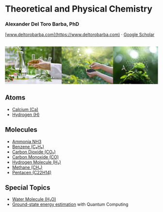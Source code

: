 # Theoretical and Physical Chemistry

### Alexander Del Toro Barba, PhD

[www.deltorobarba.com](https://www.deltorobarba.com) $\cdot$ [Google Scholar](https://scholar.google.com/citations?hl=en&user=fddyK-wAAAAJ)

<br>

<img src="https://raw.githubusercontent.com/deltorobarba/repo/master/sciences_0000.png" alt="sciences">

<br>

## Atoms

* [Calcium (Ca)](https://github.com/deltorobarba/chemistry/blob/main/calcium_Ca.ipynb)
* [Hydrogen (H)](https://github.com/deltorobarba/chemistry/blob/main/hydrogen_H.ipynb)

## Molecules

* [Ammonia NH3](https://github.com/deltorobarba/chemistry/blob/main/ammonia_NH3.ipynb)
* [Benzene (C₆H₆)](https://github.com/deltorobarba/chemistry/blob/main/benzene_C6H6.ipynb)
* [Carbon Dioxide (CO₂)](https://github.com/deltorobarba/chemistry/blob/main/carbon_dioxide_CO2.ipynb)
* [Carbon Monoxide (CO)](https://github.com/deltorobarba/chemistry/blob/main/carbon_monoxide_CO.ipynb)
* [Hydrogen Molecule (H₂)](https://github.com/deltorobarba/chemistry/blob/main/hydrogen_H2.ipynb)
* [Methane (CH₄)](https://github.com/deltorobarba/chemistry/blob/main/methane_CH4.ipynb)
* [Pentacen (C22H14)](https://github.com/deltorobarba/chemistry/blob/main/pentacen_C22H14.ipynb)

## Special Topics

* [Water Molecule (H₂O)](https://github.com/deltorobarba/chemistry/blob/main/water_H2O.ipynb)
* [Ground-state energy estimation](https://github.com/deltorobarba/chemistry/blob/main/quantum_groundstate.ipynb) with Quantum Computing
